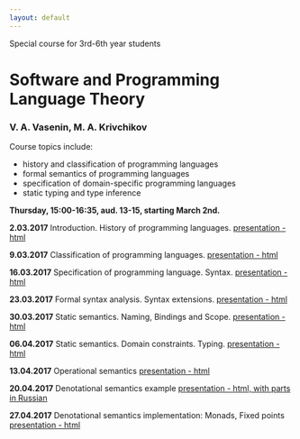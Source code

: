 ```yaml
---
layout: default
---
```

Special course for 3rd-6th year students

# Software and Programming Language Theory

### V. A. Vasenin, M. A. Krivchikov

Course topics include:

* history and classification of programming languages
* formal semantics of programming languages
* specification of domain-specific programming languages
* static typing and type inference

**Thursday, 15:00-16:35, aud. 13-15, starting March 2nd.**


**2.03.2017** Introduction. History of programming languages. 
[presentation - html](presentations/01-Introduction.html)

**9.03.2017** Classification of programming languages. 
[presentation - html](presentations/02-Classification.html) 

**16.03.2017** Specification of programming language. Syntax. 
[presentation - html](presentations/03-Specification-Syntax.html) 

**23.03.2017** Formal syntax analysis. Syntax extensions. 
[presentation - html](presentations/04-Macros-Parsing.html) 

**30.03.2017** Static semantics. Naming, Bindings and Scope. 
[presentation - html](presentations/05-Static-Semantics.html)

**06.04.2017** Static semantics. Domain constraints. Typing.
[presentation - html](presentations/06-Typing.html) 


**13.04.2017** Operational semantics 
[presentation - html](presentations/07-Operational-Semantics.html)

**20.04.2017** Denotational semantics example
[presentation - html, with parts in Russian](presentations/08-Denotational-semantics-example.html) 

**27.04.2017** Denotational semantics implementation: Monads, Fixed points
[presentation - html](presentations/09-Monads.html) 


<!--
**20.04.2017** Operational semantics implementation 
[presentation - html](presentations/08-Operational-Semantics-Implementation.html) [single page - html](presentations/08-Operational-Semantics-Implementation-print.html)


**11.05.2017** Axiomatic semantics 
[presentation - html](presentations/11-Axiomatic-Semantics.html) [single page - html](presentations/11-Axiomatic-Semantics-print.html)

**18.05.2017** Exam
-->